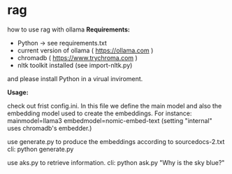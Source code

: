 # rag

how to use rag with ollama
**Requirements:**

* Python -> see requirements.txt
* current version of ollama ( https://ollama.com )
* chromadb ( https://www.trychroma.com )
* nltk toolkit installed (see import-nltk.py)

and please install Python in a virual inviroment.

**Usage:**

check out frist config.ini. In this file we define the main model and also the embedding model used to create the embeddings.
For instance:
mainmodel=llama3
embedmodel=nomic-embed-text (setting "internal" uses chromadb's embedder.)

use generate.py to produce the embeddings according to sourcedocs-2.txt
cli: python generate.py

use aks.py to retrieve information.
cli: python ask.py "Why is the sky blue?"
